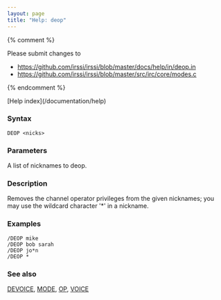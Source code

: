 ```yaml
---
layout: page
title: "Help: deop"
---
```


{% comment %}

Please submit changes to
- https://github.com/irssi/irssi/blob/master/docs/help/in/deop.in
- https://github.com/irssi/irssi/blob/master/src/irc/core/modes.c


{% endcomment %}
<nav markdown="1">
[Help index](/documentation/help)
</nav>

### Syntax ###

<div class="highlight irssisyntax"><pre style="\-\-cmdlen:4ch"><code><span class="synB">DEOP</span> <span class="synB05">&lt;nicks></span></code></pre></div>



### Parameters ###

A list of nicknames to deop.

### Description ###

Removes the channel operator privileges from the given nicknames; you may
use the wildcard character '*' in a nickname.

### Examples ###

    /DEOP mike
    /DEOP bob sarah
    /DEOP jo*n
    /DEOP *

### See also ###
[DEVOICE](/documentation/help/devoice), [MODE](/documentation/help/mode), [OP](/documentation/help/op), [VOICE](/documentation/help/voice)

